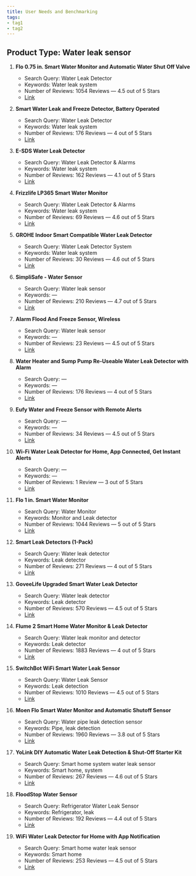 ```yaml
---
title: User Needs and Benchmarking
tags:
- tag1
- tag2
---
```


## Product Type: Water leak sensor

1. **Flo 0.75 in. Smart Water Monitor and Automatic Water Shut Off Valve**  
   - Search Query: Water Leak Detector  
   - Keywords: Water leak system  
   - Number of Reviews: 1054 Reviews — 4.5 out of 5 Stars  
   - [Link](https://www.homedepot.com/p/MOEN-Flo-0-75-in-Smart-Water-Monitor-and-Automatic-Water-Shut-Off-Valve-900-001/309096191)

2. **Smart Water Leak and Freeze Detector, Battery Operated**  
   - Search Query: Water Leak Detector  
   - Keywords: Water leak system  
   - Number of Reviews: 176 Reviews — 4 out of 5 Stars  
   - [Link](https://www.homedepot.com/p/Kidde-Smart-Water-Leak-and-Freeze-Detector-Battery-Operated-21031205/320218668)

3. **E-SDS Water Leak Detector**  
   - Search Query: Water Leak Detector & Alarms  
   - Keywords: Water leak system  
   - Number of Reviews: 162 Reviews — 4.1 out of 5 Stars  
   - [Link](https://www.amazon.com/Detector-Shutoff-Sensors-Automatic-Prevention/dp/B07C5PS64P?th=1)

4. **Frizzlife LP365 Smart Water Monitor**  
   - Search Query: Water Leak Detector & Alarms  
   - Keywords: Water leak system  
   - Number of Reviews: 69 Reviews — 4.6 out of 5 Stars  
   - [Link](https://www.amazon.com/dp/B0DSKG73XB)

5. **GROHE Indoor Smart Compatible Water Leak Detector**  
   - Search Query: Water Leak Detector System  
   - Keywords: Water leak system  
   - Number of Reviews: 30 Reviews — 4.6 out of 5 Stars  
   - [Link](https://www.lowes.com/pd/GROHE-GROHE-22601LN0-Water-Leak-Detectors/5015174141)

6. **SimpliSafe - Water Sensor**  
   - Search Query: Water leak sensor  
   - Keywords: —  
   - Number of Reviews: 210 Reviews — 4.7 out of 5 Stars  
   - [Link](https://www.bestbuy.com/product/simplisafe-water-sensor-white/J3L6GWR5PW/sku/6305563?extStoreId=1189)

7. **Alarm Flood And Freeze Sensor, Wireless**  
   - Search Query: Water leak sensor  
   - Keywords: —  
   - Number of Reviews: 23 Reviews — 4.5 out of 5 Stars  
   - [Link](https://www.homedepot.com/p/Ring-Alarm-Flood-And-Freeze-Sensor-Wireless-4SF1S8-0EN0/308508194)

8. **Water Heater and Sump Pump Re-Useable Water Leak Detector with Alarm**  
   - Search Query: —  
   - Keywords: —  
   - Number of Reviews: 176 Reviews — 4 out of 5 Stars  
   - [Link](https://www.homedepot.com/p/Resideo-Water-Heater-and-Sump-Pump-Re-Useable-Water-Leak-Detector-with-Alarm-RWD21/204116885)

9. **Eufy Water and Freeze Sensor with Remote Alerts**  
   - Search Query: —  
   - Keywords: —  
   - Number of Reviews: 34 Reviews — 4.5 out of 5 Stars  
   - [Link](https://www.eufy.com/products/t89200d1?variant=42863746252986)

10. **Wi-Fi Water Leak Detector for Home, App Connected, Get Instant Alerts**  
    - Search Query: —  
    - Keywords: —  
    - Number of Reviews: 1 Review — 3 out of 5 Stars  
    - [Link](https://www.apecwater.com/products/wifi-water-leak-detector-for-home-app-connected-get-real-time-alerts-highly-reliable-dual-sensor-wet-moisture-detection)

11. **Flo 1 in. Smart Water Monitor**  
    - Search Query: Water Monitor  
    - Keywords: Monitor and Leak detector  
    - Number of Reviews: 1044 Reviews — 5 out of 5 Stars  
    - [Link](https://www.homedepot.com/p/MOEN-Flo-1-in-Smart-Water-Monitor-and-Automatic-Water-Shut-Off-Valve-900-006/312305316)

12. **Smart Leak Detectors (1-Pack)**  
    - Search Query: Water leak detector  
    - Keywords: Leak detector  
    - Number of Reviews: 271 Reviews — 4 out of 5 Stars  
    - [Link](https://www.homedepot.com/p/MOEN-Smart-Leak-Detectors-1-Pack-920-004/312855333)

13. **GoveeLife Upgraded Smart Water Leak Detector**  
    - Search Query: Water leak detector  
    - Keywords: Leak detector  
    - Number of Reviews: 570 Reviews — 4.5 out of 5 Stars  
    - [Link](https://a.co/d/1rRC8sh)

14. **Flume 2 Smart Home Water Monitor & Leak Detector**  
    - Search Query: Water leak monitor and detector  
    - Keywords: Leak detector  
    - Number of Reviews: 1883 Reviews — 4 out of 5 Stars  
    - [Link](https://a.co/d/e8ZM4zx)

15. **SwitchBot WiFi Smart Water Leak Sensor**  
    - Search Query: Water Leak Sensor  
    - Keywords: Leak detection  
    - Number of Reviews: 1010 Reviews — 4.5 out of 5 Stars  
    - [Link](https://www.amazon.com/dp/B0B7ZLZP9Q)

16. **Moen Flo Smart Water Monitor and Automatic Shutoff Sensor**  
    - Search Query: Water pipe leak detection sensor  
    - Keywords: Pipe, leak detection  
    - Number of Reviews: 1960 Reviews — 3.8 out of 5 Stars  
    - [Link](https://www.amazon.com/dp/B07C5PS64P)

17. **YoLink DIY Automatic Water Leak Detection & Shut-Off Starter Kit**  
    - Search Query: Smart home system water leak sensor  
    - Keywords: Smart home, system  
    - Number of Reviews: 267 Reviews — 4.6 out of 5 Stars  
    - [Link](https://www.amazon.com/YoLink-Automatic-Detection-Manipulator-Controller/dp/B098QP4ZLH)

18. **FloodStop Water Sensor**  
    - Search Query: Refrigerator Water Leak Sensor  
    - Keywords: Refrigerator, leak  
    - Number of Reviews: 192 Reviews — 4.4 out of 5 Stars  
    - [Link](https://www.amazon.com/dp/B001GUNJJO)

19. **WiFi Water Leak Detector for Home with App Notification**  
    - Search Query: Smart home water leak sensor  
    - Keywords: Smart home  
    - Number of Reviews: 253 Reviews — 4.5 out of 5 Stars  
    - [Link](https://www.amazon.com/dp/B08R61HJXN)

